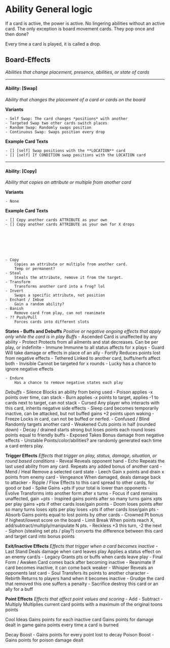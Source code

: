 # Ability General logic
If a card is active, the power is active. No lingering abilities without an active card.
The only exception is board movement cards. They pop once and then done?

Every time a card is played, it is called a drop.



## Board-Effects
*Abilities that change placement, presence, abilities, or state of cards*

---

#### Ability: [Swap]
*Ability that changes the placement of a card or cards on the board*

**Variants**

    - Self Swap: The card changes *positions* with another 
    - Targeted Swap two other cards switch places
    - Random Swap: Randomly swaps position
    - Continuous Swap: Swaps position every drop

**Example Card Texts**

    - [] [self] Swap positions with the **LOCATION** card
    - [] [self] If CONDITION swap positions with the LOCATION card

---

#### Ability: [Copy]
*Ability that copies an attribute or multiple from another card*

**Variants**

    - None 

**Example Card Texts**

    - [] Copy another cards ATTRIBUTE as your own
    - [] Copy another cards ATTRIBUTE as your own for X drops





    

    - Copy
        Copies an attribute or multiple from another card. 
        Temp or permanent?
    - Steal
        Steals the attribute, remove it from the target.
    - Transform
        Transforms another card into a frog? lol
    - Invert
        Swaps a specific attribute, not position
    - Enchant / Imbue
        Gain a random ability?
    - Banish 
        Remove card from play, can not reanimate
    - ?? Push/Pull
        Forces cards into different slots


**States - Buffs and Debuffs**
*Positive or negative ongoing effects that apply only while the card is in play*
*Buffs*
    - Ascended
        Card is unaffected by any ability
    - Protect
        Protects from all ailments and stat decreases.
        Can be per play, or indefinite
    - Immune
        Immunne to all status affects for x plays
    - Guard
        Will take damage or effects in place of an ally
    - Fortify
        Reduces points lost from negative effects
    - Tethered
        Linked to another card, buffs/nerfs affect both
    - Invisible
        Cannot be targeted for x rounds
    - Lucky
        has a chance to ignore negative effects

    - Endure
        Has a chance to remove negative states each play

*Debuffs*
    - Silence
        Blocks an ability from being used
    - Poison
        applies -x points over time, can stack
    - Burn
        applies -x points to target, applies -1 to cards next to target, can not stack
    - Cursed
        Any player who interacts with this card, inherits negative side effects
    - Sleep
        card becomes temporarily inactive, can be attacked, but not buffed
        gains +2 points upon waking
    - Freeze
        Locks in card, can not be buffed or nerfed.
    - Confused / Blind
        Randomly targets another card
    - Weakened
        Cuts points in half (rounded down)
    - Decay / drained
        starts strong but loses points each round
        loses points equal to friendly buffs
    - Exposed
        Takes Bonus damage from negative effects
    - Unstable
        Points/color/abilities? are randomly generated each time a card enters play. 


**Trigger Effects**
*Effects that trigger on play, status, damage, situation, or round based conditions*
    - Reveal
        Reveals opponent hand
    - Echo
        Repeats the last used ability from any card.
        Repeats any added bonus of another card
    - Mend / Heal
        Remove a selected card state
    - Leech
        Gain x points and drain x points from enemy card
    - Vengeance
        When damaged, deals damage back to attacker
    - Ripple / Flow
        Effects to this card spread to other cards, for good or bad
    - Spike
        Gains +pts if your total is lower than opponents
    - Evolve
        Transforms into another form after x turns
    - Focus
        if card remains unaffected, gain +pts
    - Inspired
        gains points after so many turns
        gains xpts per play
        gains +pts if other cards lose/gain points
    - Doom
        loses points after so many turns
        loses xpts per play
        loses +pts if other cards lose/gain pts
    - Absorb
        Gains points equal to lost points by other cards
    - Crowned
        Pt bonus if highest/lowest score on the board
    - Limit Break
        When points reach X, add/subtract/multiply/manipulate N pts.
    - Reckless
        +3 this turn, -2 the next
    - Siphon (stealing set pts / play?)
        converts the difference between this card and target card into bonus points


**Exit/Inactive Effects**
*Effects that trigger when a card becomes inactive*
    - Last Stand
        Deals damage when card leaves play
        Applies a status effect on an enemy card/s
    - Legacy
        Grants pts or buffs when cards leave play
    - Final Form / Awaken
        Card comes back after becoming inactive
    - Reanimate
        If card becomes inactive, it can come back weaker
    - Whisper
        Reveals an opponents last card
    - Soul
        Transfers its points to another character
    - Rebirth
        Returns to players hand when it becomes inactive
    - Grudge
        the card that removed this one suffers a penalty
    - Sacrifice
        destroy this card or an ally for a buff


**Point Effects**
*Effects that affect point values and scoring*
    - Add
    - Subtract
    - Multiply
        Multiplies current card points with a maximum of the original toons points





Cool Ideas
Gains points for each inactive card
Gains points for damage dealt in game
gains points every time a card is burned

Decay Boost - Gains points for every point lost to decay
Poison Boost - Gains points for poison damage dealt